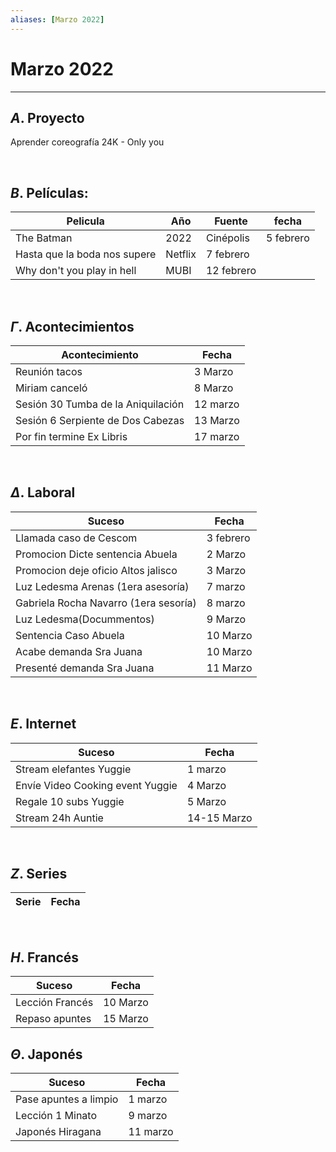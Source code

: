 ```yaml
---
aliases: [Marzo 2022]
---
```


# Marzo 2022
---


##  $A$. Proyecto
Aprender coreografía 24K -  Only you

&emsp;

## $B$. Películas:
|Pelicula|Año|Fuente|fecha|
|---|---|---|---|
|The Batman| 2022|Cinépolis|5 febrero|
|Hasta que la boda nos supere|Netflix|7 febrero|
|Why don't you play in hell|MUBI|12 febrero|

&emsp;

## $\Gamma$. Acontecimientos
|Acontecimiento|Fecha|
|---|---|
|Reunión tacos|3 Marzo|
|Miriam canceló|8 Marzo|
|Sesión 30 Tumba de la Aniquilación|12 marzo|
|Sesión 6 Serpiente de Dos Cabezas|13 Marzo|
|Por fin termine Ex Libris|17 marzo|

&emsp;

## $\Delta$. Laboral
|Suceso|Fecha|
|---|---|
|Llamada caso de Cescom|3 febrero|
|Promocion Dicte sentencia Abuela|2 Marzo|
|Promocion deje oficio Altos jalisco|3 Marzo|
|Luz Ledesma Arenas (1era asesoría)|7 marzo|
|Gabriela Rocha Navarro (1era sesoría)|8 marzo|
|Luz Ledesma(Docummentos)|9 Marzo|
|Sentencia Caso Abuela|10 Marzo|
|Acabe demanda Sra Juana|10 Marzo|
|Presenté demanda Sra Juana|11 Marzo|

&emsp;

## $E$. Internet
|Suceso|Fecha|
|---|---|
|Stream elefantes Yuggie|1 marzo|
|Envíe Video Cooking event Yuggie|4 Marzo|
|Regale 10 subs Yuggie|5 Marzo|
|Stream 24h Auntie|14-15 Marzo|

&emsp;

## $Z$. Series
|Serie|Fecha|
|---|---|


&emsp;

## $H$. Francés
|Suceso|Fecha|
|---|---|
|Lección Francés|10 Marzo|
|Repaso apuntes|15 Marzo|

## $\Theta$. Japonés
|Suceso|Fecha|
|---|---|
|Pase apuntes a limpio|1 marzo|
|Lección 1 Minato|9 marzo|
|Japonés Hiragana|11 marzo|

